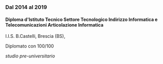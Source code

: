 
### Dal 2014 al 2019

#### Diploma d'Istituto Tecnico Settore Tecnologico Indirizzo Informatica e Telecomunicazioni Articolazione Informatica

I.I.S. B.Castelli, Brescia (BS), 

Diplomato con 100/100

*studio pre-universitario*